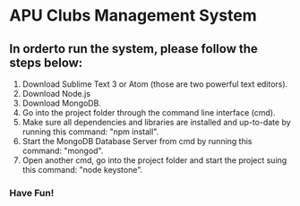 # APU Clubs Management System

<h2> In orderto run the system, please follow the steps below: </h2>

<ol type="1">
	<li>Download Sublime Text 3 or Atom (those are two powerful text editors).</li>
	<li>Download Node.js</li>
	<li>Download MongoDB.</li>
	<li>Go into the project folder through the command line interface (cmd).</li>
	<li>Make sure all dependencies and libraries are installed and up-to-date by running this command: "npm install".</li>
	<li>Start the MongoDB Database Server from cmd by running this command: "mongod".</li>
	<li>Open another cmd, go into the project folder and start the project suing this command: "node keystone".</li>
</ol>

<h3>Have Fun! </h1>
